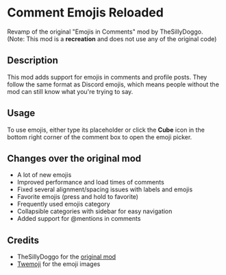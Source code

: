 # Comment Emojis Reloaded

Revamp of the original "Emojis in Comments" mod by TheSillyDoggo.  
(Note: This mod is a **recreation** and does not use any of the original code)

## Description

This mod adds support for emojis in comments and profile posts.
They follow the same format as Discord emojis, which means people without the mod can still know what you're trying to say.


## Usage

To use emojis, either type its placeholder or click the **Cube** icon in the bottom right corner of the comment box to open the emoji picker.


## Changes over the original mod
- A lot of new emojis
- Improved performance and load times of comments
- Fixed several alignment/spacing issues with labels and emojis
- Favorite emojis (press and hold to favorite)
- Frequently used emojis category
- Collapsible categories with sidebar for easy navigation
- Added support for @mentions in comments

## Credits
- TheSillyDoggo for the [original mod](https://github.com/TheSillyDoggo/Comment-Emojis/)
- [Twemoji](https://github.com/discord/twemoji) for the emoji images